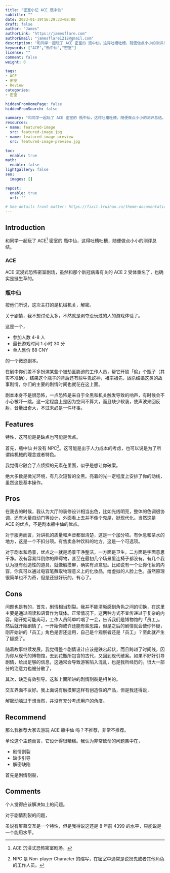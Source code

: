 ```yaml
---
title: "密室小记 ACE 瓶中仙"
subtitle: ""
date: 2023-01-19T16:29:33+08:00
draft: false
author: "James"
authorLink: "https://jamesflare.com"
authorEmail: "jamesflare1212@gmail.com"
description: "和同学一起玩了 ACE 密室的 瓶中仙，这得吐槽吐槽，随便做点小小的测评总结"
keywords: ["ACE","瓶中仙","密室"]
license: ""
comment: false
weight: 0

tags:
- ACE
- 密室
- Review
categories:
- 密室

hiddenFromHomePage: false
hiddenFromSearch: false

summary: "和同学一起玩了 ACE 密室的 瓶中仙，这得吐槽吐槽，随便做点小小的测评总结。"
resources:
- name: featured-image
  src: featured-image.jpg
- name: featured-image-preview
  src: featured-image-preview.jpg

toc:
  enable: true
math:
  enable: false
lightgallery: false
seo:
  images: []

repost:
  enable: true
  url: ""

# See details front matter: https://fixit.lruihao.cn/theme-documentation-content/#front-matter
---
```


## Introduction

和同学一起玩了 ACE[^2] 密室的 瓶中仙，这得吐槽吐槽，随便做点小小的测评总结。

[^2]: ACE 沉浸式恐怖密室剧场。

### ACE

ACE 沉浸式恐怖密室剧场，虽然和那个新冠病毒有关的 ACE 2 受体重名了，也确实是挺生草的。

### 瓶中仙

按他们所说，这次主打的是机械机关，解密。

关于剧情，我不想讨论太多，不然就是剥夺没玩过的人的游戏体验了。

这是一个，

- 参加人数 4-8 人
- 最长游戏时间 1 小时 30 分
- 单人售价 88 CNY

的一个微恐副本。

在剧中你们差不多扮演某些个被劫匪胁迫的工作人员，帮它开锁「偷」个瓶子（其实不准确），结果这个瓶子的背后还有些牛鬼蛇神，祖宗祖先，凶杀结婚这类的故事剧情，你们的主要的剧情时间也就花在这上面。

剧本本身不是很恐怖，一点恐怖是来自于全黑和机关触发导致的响声，有时候会不小心被吓一跳。这一定程度上是因为空间不算大，而且缺少软装，使声波来回反射，音量出奇大，不过未必是一件坏事。

## Features

特性，这可能是是缺点也可能是优点。

首先，瓶中仙 并没有 NPC[^1]。这可能是出于人力成本的考虑，也可以说是为了所谓纯机械的理念或者特色。

[^1]: NPC 是 Non-player Character 的缩写，在密室中通常是说扮鬼或者其他角色的工作人员。

我觉得它融合了点侦探的元素在里面，似乎是想让你破案。

绝大多数是微光环境，有几次短暂的全黑。亮着的光一定程度上安排了你的动线，虽然这是基本操作。

## Pros

在我去的时候，我认为大厅的装修设计相当出色，比如光线明亮，整体的色调很协调，还有大量自动门等设计，外面看上去并不像个鬼屋，挺现代化。当然这是 ACE 的优点，不是剧本瓶中仙的优点。

对于服务而言，对讲机的质量和声音都很清楚，这是一个加分项。有休息和茶水的地方，这是一个不扣分项。有售卖各种饮料的地方，这是一个可选项。

对于剧本和场景，优点之一就是场景干净整洁，一方面是卫生，二方面是字面意思干净。没有容易绊倒你的障碍物，甚至在最初几个场景里连椅子都没有。有几个我认为挺有创造性的道具，就像触摸屏，确实有点意思。比如说有一个让你化妆的内容，你真可以通过电容笔蘸取物理意义上的化妆品，给虚拟的人脸上色。虽然原理很简单也不为奇，但是还挺好玩的，有心了。

## Cons

问题也是有的，首先，剧情相当割裂。我并不能清晰感到角色之间的切换，在这里主要是通过阅读和语音作为载体。正常情况下，这两种方式不宜传递过于复杂的内容。刚开始可能尚可，工作人员简单吟唱了一会，告诉我们是博物馆的「员工」。然后就开始剧情了，一开始你或许还能有些思路，但是之后的剧情就会使你怀疑，刚开始讲的「员工」角色是否还适用，自己是个观察者还是「员工」？至此就产生了疑惑了。

随着故事继续发展，我觉得整个剧情设计应该是跌宕起伏，而且跨越了时间线，因为你从现代的博物馆，去到花瓶所包含的古代，又回到现代破案。如果不好好引导剧情，给出足够的信息，这通常会导致游客陷入混乱，也是我所经历的。很大一部分的注意力也被分散了，

其次，缺乏有效引导。这和上面所讲的剧情割裂是相关的。

交互界面不友好。我上面说有触摸屏这样有创造性的产品，但是我还得说，

解密动脑过于想当然，并没有充分考虑用户的角度。

## Recommend

那么我推荐大家去游玩 ACE 瓶中仙 吗？不推荐，非常不推荐。

单论这个主题而言，它设计得很糟糕。我认为非常致命的问题集中在，

- 剧情割裂
- 缺少引导
- 解密缺陷

首先是剧情割裂，

## Comments

个人觉得应该解决如上的问题。

对于剧情割裂的问题，

虽说有屏幕交互是一个特性，但是我得说这还是 8 年前 4399 的水平，只能说是一个能用水平。